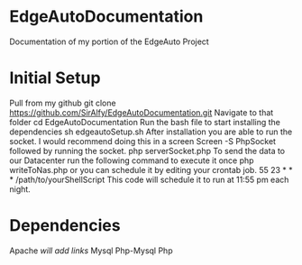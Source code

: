# EdgeAutoDocumentation
Documentation of my portion of the EdgeAuto Project
# Initial Setup
Pull from my github
git clone https://github.com/SirAlfy/EdgeAutoDocumentation.git
Navigate to that folder
cd EdgeAutoDocumentation
Run the bash file to start installing the dependencies
sh edgeautoSetup.sh
After installation you are able to run the socket. I would recommend doing this in a screen
Screen -S PhpSocket
followed by running the socket.
php serverSocket.php
To send the data to our Datacenter run the following command to execute it once
php writeToNas.php
or you can schedule it by editing your crontab job.
55 23 * * * /path/to/yourShellScript
This code will schedule it to run at 11:55 pm each night.


# Dependencies
Apache *will add links*
Mysql
Php-Mysql
Php
